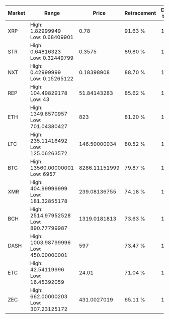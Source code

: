 | Market | Range | Price| Retracement | Doubles to 50% |
| --- | --- | --- | --- | --- |
| XRP | High: 1.82999949<br />Low: 0.68409901 | 0.78 | 91.63 % | 1.61 |
| STR | High: 0.64816323<br />Low: 0.32449799 | 0.3575 | 89.80 % | 1.36 |
| NXT | High: 0.42999999<br />Low: 0.15265122 | 0.18398908 | 88.70 % | 1.58 |
| REP | High: 104.49829178<br />Low: 43 | 51.84143283 | 85.62 % | 1.42 |
| ETH | High: 1349.6570957<br />Low: 701.04380427 | 823 | 81.20 % | 1.25 |
| LTC | High: 235.11416492<br />Low: 125.06263572 | 146.50000034 | 80.52 % | 1.23 |
| BTC | High: 13560.00000001<br />Low: 6957 | 8286.11151999 | 79.87 % | 1.24 |
| XMR | High: 404.99999999<br />Low: 181.32855178 | 239.08136755 | 74.18 % | 1.23 |
| BCH | High: 2514.97952528<br />Low: 890.77799987 | 1319.0181813 | 73.63 % | 1.29 |
| DASH | High: 1003.98799996<br />Low: 450.00000001 | 597 | 73.47 % | 1.22 |
| ETC | High: 42.54119996<br />Low: 16.45392059 | 24.01 | 71.04 % | 1.23 |
| ZEC | High: 662.00000203<br />Low: 307.23125172 | 431.0027019 | 65.11 % | 1.12 |

